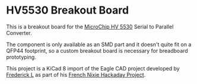 # HV5530 Breakout Board

This is a breakout board for the [MicroChip HV 5530](https://ww1.microchip.com/downloads/aemDocuments/documents/OTH/ProductDocuments/DataSheets/20005851A.pdf) Serial to Parallel Converter.

The component is only available as an SMD part and it doesn't quite fit on a QFP44 footprint, so a custom breakout board is necessary for breadboard prototyping.

This project is a KiCad 8 import of the Eagle CAD project  developed by [Frederick L](https://hackaday.io/Fredovsky) as part of his [French Nixie Hackaday Project](https://hackaday.io/project/158949-french-nixie-clock).
